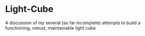 # Light-Cube
A discussion of my several (so far incomplete) attempts to build a functioining, robust, maintainable light cube
